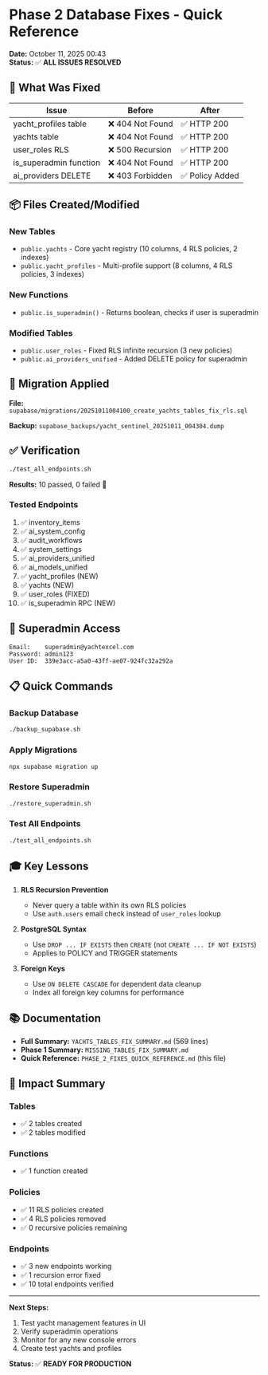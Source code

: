 # Phase 2 Database Fixes - Quick Reference

**Date:** October 11, 2025 00:43  
**Status:** ✅ **ALL ISSUES RESOLVED**

## 🎯 What Was Fixed

| Issue | Before | After |
|-------|--------|-------|
| yacht_profiles table | ❌ 404 Not Found | ✅ HTTP 200 |
| yachts table | ❌ 404 Not Found | ✅ HTTP 200 |
| user_roles RLS | ❌ 500 Recursion | ✅ HTTP 200 |
| is_superadmin function | ❌ 404 Not Found | ✅ HTTP 200 |
| ai_providers DELETE | ❌ 403 Forbidden | ✅ Policy Added |

## 📦 Files Created/Modified

### New Tables
- `public.yachts` - Core yacht registry (10 columns, 4 RLS policies, 2 indexes)
- `public.yacht_profiles` - Multi-profile support (8 columns, 4 RLS policies, 3 indexes)

### New Functions
- `public.is_superadmin()` - Returns boolean, checks if user is superadmin

### Modified Tables
- `public.user_roles` - Fixed RLS infinite recursion (3 new policies)
- `public.ai_providers_unified` - Added DELETE policy for superadmin

## 🔧 Migration Applied

**File:** `supabase/migrations/20251011004100_create_yachts_tables_fix_rls.sql`

**Backup:** `supabase_backups/yacht_sentinel_20251011_004304.dump`

## ✅ Verification

```bash
./test_all_endpoints.sh
```

**Results:** 10 passed, 0 failed 🎉

### Tested Endpoints
1. ✅ inventory_items
2. ✅ ai_system_config
3. ✅ audit_workflows
4. ✅ system_settings
5. ✅ ai_providers_unified
6. ✅ ai_models_unified
7. ✅ yacht_profiles (NEW)
8. ✅ yachts (NEW)
9. ✅ user_roles (FIXED)
10. ✅ is_superadmin RPC (NEW)

## 🔐 Superadmin Access

```
Email:    superadmin@yachtexcel.com
Password: admin123
User ID:  339e3acc-a5a0-43ff-ae07-924fc32a292a
```

## 📋 Quick Commands

### Backup Database
```bash
./backup_supabase.sh
```

### Apply Migrations
```bash
npx supabase migration up
```

### Restore Superadmin
```bash
./restore_superadmin.sh
```

### Test All Endpoints
```bash
./test_all_endpoints.sh
```

## 🎓 Key Lessons

1. **RLS Recursion Prevention**
   - Never query a table within its own RLS policies
   - Use `auth.users` email check instead of `user_roles` lookup

2. **PostgreSQL Syntax**
   - Use `DROP ... IF EXISTS` then `CREATE` (not `CREATE ... IF NOT EXISTS`)
   - Applies to POLICY and TRIGGER statements

3. **Foreign Keys**
   - Use `ON DELETE CASCADE` for dependent data cleanup
   - Index all foreign key columns for performance

## 📚 Documentation

- **Full Summary:** `YACHTS_TABLES_FIX_SUMMARY.md` (569 lines)
- **Phase 1 Summary:** `MISSING_TABLES_FIX_SUMMARY.md`
- **Quick Reference:** `PHASE_2_FIXES_QUICK_REFERENCE.md` (this file)

## 🎯 Impact Summary

### Tables
- ✅ 2 tables created
- ✅ 2 tables modified

### Functions
- ✅ 1 function created

### Policies
- ✅ 11 RLS policies created
- ✅ 4 RLS policies removed
- ✅ 0 recursive policies remaining

### Endpoints
- ✅ 3 new endpoints working
- ✅ 1 recursion error fixed
- ✅ 10 total endpoints verified

---

**Next Steps:**
1. Test yacht management features in UI
2. Verify superadmin operations
3. Monitor for any new console errors
4. Create test yachts and profiles

**Status:** ✅ **READY FOR PRODUCTION**
